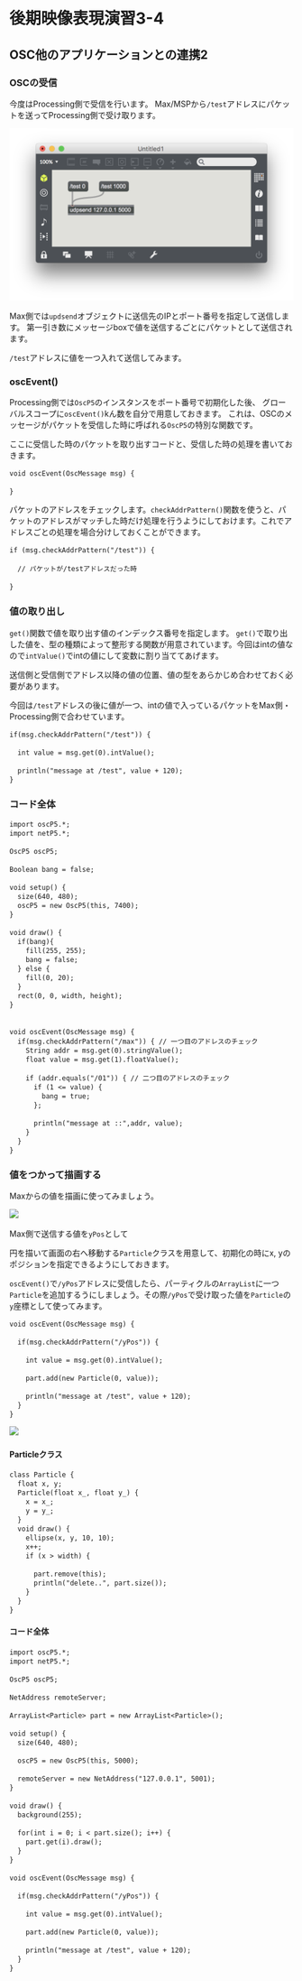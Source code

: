 # 後期映像表現演習3-4

## OSC他のアプリケーションとの連携2

### OSCの受信

今度はProcessing側で受信を行います。
Max/MSPから```/test```アドレスにパケットを送ってProcessing側で受け取ります。

![](図版/max_osc_send_2.png)

Max側では```updsend```オブジェクトに送信先のIPとポート番号を指定して送信します。
第一引き数にメッセージboxで値を送信するごとにパケットとして送信されます。

```/test```アドレスに値を一つ入れて送信してみます。


### oscEvent()


Processing側では```OscP5```のインスタンスをポート番号で初期化した後、
グローバルスコープに```oscEvent()```kん数を自分で用意しておきます。
これは、OSCのメッセージがパケットを受信した時に呼ばれる```OscP5```の特別な関数です。

ここに受信した時のパケットを取り出すコードと、受信した時の処理を書いておきます。

```
void oscEvent(OscMessage msg) {

}
```

パケットのアドレスをチェックします。```checkAddrPattern()```関数を使うと、パケットのアドレスがマッチした時だけ処理を行うようにしておけます。これでアドレスごとの処理を場合分けしておくことができます。

```
if (msg.checkAddrPattern("/test")) {

  // パケットが/testアドレスだった時

}
```

### 値の取り出し

```get()```関数で値を取り出す値のインデックス番号を指定します。
```get()```で取り出した値を、型の種類によって整形する関数が用意されています。今回はintの値なので```intValue()```でintの値にして変数に割り当ててあげます。

送信側と受信側でアドレス以降の値の位置、値の型をあらかじめ合わせておく必要があります。

今回は```/test```アドレスの後に値が一つ、intの値で入っているパケットをMax側・Processing側で合わせています。

```
if(msg.checkAddrPattern("/test")) {

  int value = msg.get(0).intValue(); 

  println("message at /test", value + 120);
}

```

### コード全体

```
import oscP5.*;
import netP5.*;

OscP5 oscP5;

Boolean bang = false;

void setup() {
  size(640, 480);
  oscP5 = new OscP5(this, 7400);
}

void draw() {
  if(bang){
    fill(255, 255);
    bang = false;
  } else {
    fill(0, 20);
  }
  rect(0, 0, width, height);
}


void oscEvent(OscMessage msg) {
  if(msg.checkAddrPattern("/max")) { // 一つ目のアドレスのチェック
    String addr = msg.get(0).stringValue();
    float value = msg.get(1).floatValue();
    
    if (addr.equals("/01")) { // 二つ目のアドレスのチェック
      if (1 <= value) {
        bang = true;
      };
    
      println("message at ::",addr, value);
    }
  }
}
```




### 値をつかって描画する

Maxからの値を描画に使ってみましょう。

![](図版/max_osc_send_1.png)

Max側で送信する値を```yPos```として

円を描いて画面の右へ移動する```Particle```クラスを用意して、初期化の時にx, yのポジションを指定できるようにしておきます。

```oscEvent()```で```/yPos```アドレスに受信したら、パーティクルの```ArrayList```に一つ```Particle```を追加するうにしましょう。その際```/yPos```で受け取った値を```Particle```の```y```座標として使ってみます。


```
void oscEvent(OscMessage msg) {

  if(msg.checkAddrPattern("/yPos")) {

    int value = msg.get(0).intValue(); 
    
    part.add(new Particle(0, value));
    
    println("message at /test", value + 120);
  }
}
```


![](図版/test_osc_y_pos.png)


#### Particleクラス

```
class Particle {
  float x, y;
  Particle(float x_, float y_) {
    x = x_;
    y = y_;
  }
  void draw() {
    ellipse(x, y, 10, 10);
    x++;
    if (x > width) {
      
      part.remove(this);
      println("delete..", part.size());
    }
  }
}
```


#### コード全体

```
import oscP5.*;
import netP5.*;

OscP5 oscP5;

NetAddress remoteServer;

ArrayList<Particle> part = new ArrayList<Particle>();

void setup() {
  size(640, 480);
  
  oscP5 = new OscP5(this, 5000);

  remoteServer = new NetAddress("127.0.0.1", 5001);
}

void draw() {
  background(255);
  
  for(int i = 0; i < part.size(); i++) {
    part.get(i).draw();
  }
}

void oscEvent(OscMessage msg) {

  if(msg.checkAddrPattern("/yPos")) {

    int value = msg.get(0).intValue(); 
    
    part.add(new Particle(0, value));
    
    println("message at /test", value + 120);
  }
}
```
